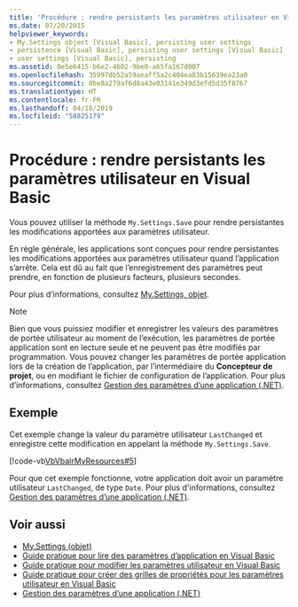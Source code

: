 ```yaml
---
title: 'Procédure : rendre persistants les paramètres utilisateur en Visual Basic'
ms.date: 07/20/2015
helpviewer_keywords:
- My.Settings object [Visual Basic], persisting user settings
- persistence [Visual Basic], persisting user settings [Visual Basic]
- user settings [Visual Basic], persisting
ms.assetid: 0e5e6415-b6e2-4602-9be0-a65fa167d007
ms.openlocfilehash: 35997db52a59aeaff5a2c404ea83b15639ea23a0
ms.sourcegitcommit: 0be8a279af6d8a43e03141e349d3efd5d35f8767
ms.translationtype: HT
ms.contentlocale: fr-FR
ms.lasthandoff: 04/18/2019
ms.locfileid: "58825179"
---
```

# <a name="how-to-persist-user-settings-in-visual-basic"></a>Procédure : rendre persistants les paramètres utilisateur en Visual Basic
Vous pouvez utiliser la méthode `My.Settings.Save` pour rendre persistantes les modifications apportées aux paramètres utilisateur.  
  
 En règle générale, les applications sont conçues pour rendre persistantes les modifications apportées aux paramètres utilisateur quand l’application s’arrête. Cela est dû au fait que l’enregistrement des paramètres peut prendre, en fonction de plusieurs facteurs, plusieurs secondes.  
  
 Pour plus d’informations, consultez [My.Settings, objet](../../../../visual-basic/language-reference/objects/my-settings-object.md).  
  
> [!NOTE]
>  Bien que vous puissiez modifier et enregistrer les valeurs des paramètres de portée utilisateur au moment de l’exécution, les paramètres de portée application sont en lecture seule et ne peuvent pas être modifiés par programmation. Vous pouvez changer les paramètres de portée application lors de la création de l’application, par l’intermédiaire du **Concepteur de projet**, ou en modifiant le fichier de configuration de l’application. Pour plus d’informations, consultez [Gestion des paramètres d’une application (.NET)](/visualstudio/ide/managing-application-settings-dotnet).  
  
## <a name="example"></a>Exemple  
 Cet exemple change la valeur du paramètre utilisateur `LastChanged` et enregistre cette modification en appelant la méthode `My.Settings.Save`.  
  
 [!code-vb[VbVbalrMyResources#5](~/samples/snippets/visualbasic/VS_Snippets_VBCSharp/VbVbalrMyResources/VB/Form1.vb#5)]  
  
 Pour que cet exemple fonctionne, votre application doit avoir un paramètre utilisateur `LastChanged`, de type `Date`. Pour plus d'informations, consultez [Gestion des paramètres d’une application (.NET)](/visualstudio/ide/managing-application-settings-dotnet).  
  
## <a name="see-also"></a>Voir aussi

- [My.Settings (objet)](../../../../visual-basic/language-reference/objects/my-settings-object.md)
- [Guide pratique pour lire des paramètres d’application en Visual Basic](../../../../visual-basic/developing-apps/programming/app-settings/how-to-read-application-settings.md)
- [Guide pratique pour modifier les paramètres utilisateur en Visual Basic](../../../../visual-basic/developing-apps/programming/app-settings/how-to-change-user-settings.md)
- [Guide pratique pour créer des grilles de propriétés pour les paramètres utilisateur en Visual Basic](../../../../visual-basic/developing-apps/programming/app-settings/how-to-create-property-grids-for-user-settings.md)
- [Gestion des paramètres d’une application (.NET)](/visualstudio/ide/managing-application-settings-dotnet)
